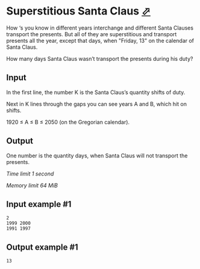 # Superstitious Santa Claus [⬀](https://www.e-olymp.com/en/problems/31)

How ‘s you know in different years interchange and different Santa Clauses transport the presents. But all of they are superstitious and transport presents all the year, except that days, when "Friday, 13" on the calendar of Santa Claus.

How many days Santa Claus wasn’t transport the presents during his duty?

## Input

In the first line, the number K is the Santa Claus’s quantity shifts of duty.

Next in K lines through the gaps you can see years A and B, which hit on shifts.

1920 ≤ A ≤ B ≤ 2050 (on the Gregorian calendar).

## Output

One number is the quantity days, when Santa Claus will not transport the presents.

_Time limit 1 second_

_Memory limit 64 MiB_

## Input example #1
```
2
1999 2000
1991 1997
```

## Output example #1
```
13
```